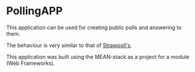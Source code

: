 # PollingAPP
This application can be used for creating public polls and answering to them.

The behaviour is very similar to that of [Strawpoll's](http://strawpoll.me).

This application was built using the MEAN-stack as a project for a module (Web Frameworks).
